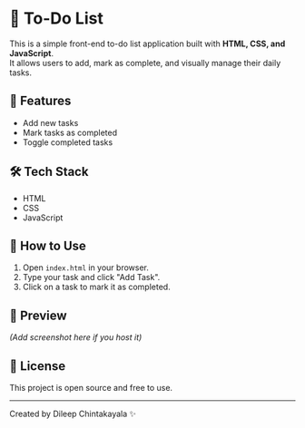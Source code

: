 # 📝 To-Do List

This is a simple front-end to-do list application built with **HTML, CSS, and JavaScript**.  
It allows users to add, mark as complete, and visually manage their daily tasks.

## 🚀 Features
- Add new tasks
- Mark tasks as completed
- Toggle completed tasks

## 🛠️ Tech Stack
- HTML
- CSS
- JavaScript

## 📂 How to Use
1. Open `index.html` in your browser.
2. Type your task and click "Add Task".
3. Click on a task to mark it as completed.

## 📸 Preview
*(Add screenshot here if you host it)*

## 📄 License
This project is open source and free to use.

---

Created by Dileep Chintakayala ✨

